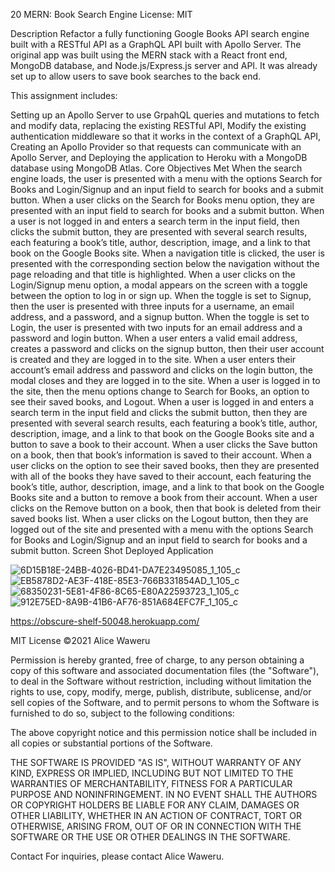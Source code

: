 20 MERN: Book Search Engine
License: MIT

Description
Refactor a fully functioning Google Books API search engine built with a RESTful API as a GraphQL API built with Apollo Server. The original app was built using the MERN stack with a React front end, MongoDB database, and Node.js/Express.js server and API. It was already set up to allow users to save book searches to the back end.

This assignment includes:

Setting up an Apollo Server to use GrpahQL queries and mutations to fetch and modify data, replacing the existing RESTful API,
Modify the existing authentication middleware so that it works in the context of a GraphQL API,
Creating an Apollo Provider so that requests can communicate with an Apollo Server, and
Deploying the application to Heroku with a MongoDB database using MongoDB Atlas.
Core Objectives Met
When the search engine loads, the user is presented with a menu with the options Search for Books and Login/Signup and an input field to search for books and a submit button.
When a user clicks on the Search for Books menu option, they are presented with an input field to search for books and a submit button.
When a user is not logged in and enters a search term in the input field, then clicks the submit button, they are presented with several search results, each featuring a book’s title, author, description, image, and a link to that book on the Google Books site.
When a navigation title is clicked, the user is presented with the corresponding section below the navigation without the page reloading and that title is highlighted.
When a user clicks on the Login/Signup menu option, a modal appears on the screen with a toggle between the option to log in or sign up.
When the toggle is set to Signup, then the user is presented with three inputs for a username, an email address, and a password, and a signup button.
When the toggle is set to Login, the user is presented with two inputs for an email address and a password and login button.
When a user enters a valid email address, creates a password and clicks on the signup button, then their user account is created and they are logged in to the site.
When a user enters their account’s email address and password and clicks on the login button, the modal closes and they are logged in to the site.
When a user is logged in to the site, then the menu options change to Search for Books, an option to see their saved books, and Logout.
When a user is logged in and enters a search term in the input field and clicks the submit button, then they are presented with several search results, each featuring a book’s title, author, description, image, and a link to that book on the Google Books site and a button to save a book to their account.
When a user clicks the Save button on a book, then that book’s information is saved to their account.
When a user clicks on the option to see their saved books, then they are presented with all of the books they have saved to their account, each featuring the book’s title, author, description, image, and a link to that book on the Google Books site and a button to remove a book from their account.
When a user clicks on the Remove button on a book, then that book is deleted from their saved books list.
When a user clicks on the Logout button, then they are logged out of the site and presented with a menu with the options Search for Books and Login/Signup and an input field to search for books and a submit button.
Screen Shot
Deployed Application


![6D15B18E-24BB-4026-BD41-DA7E23495085_1_105_c](https://user-images.githubusercontent.com/80792502/132083936-011b7008-a636-43a9-8e97-6e90dbcb2cbc.jpeg)
![EB5878D2-AE3F-418E-85E3-766B331854AD_1_105_c](https://user-images.githubusercontent.com/80792502/132083939-c5e537a8-34a8-4271-9c71-0e894f1e2e56.jpeg)
![68350231-5E81-4F86-8C65-E80A22593723_1_105_c](https://user-images.githubusercontent.com/80792502/132083941-ffd6d1ff-2357-4a31-951a-6d487829c489.jpeg)
![912E75ED-8A9B-41B6-AF76-851A684EFC7F_1_105_c](https://user-images.githubusercontent.com/80792502/132083943-53eaa03a-3dbf-4005-9c64-9a54212ed9d3.jpeg)

https://obscure-shelf-50048.herokuapp.com/


MIT License
©2021 Alice Waweru

Permission is hereby granted, free of charge, to any person obtaining a copy of this software and associated documentation files (the "Software"), to deal in the Software without restriction, including without limitation the rights to use, copy, modify, merge, publish, distribute, sublicense, and/or sell copies of the Software, and to permit persons to whom the Software is furnished to do so, subject to the following conditions:

The above copyright notice and this permission notice shall be included in all copies or substantial portions of the Software.

THE SOFTWARE IS PROVIDED "AS IS", WITHOUT WARRANTY OF ANY KIND, EXPRESS OR IMPLIED, INCLUDING BUT NOT LIMITED TO THE WARRANTIES OF MERCHANTABILITY, FITNESS FOR A PARTICULAR PURPOSE AND NONINFRINGEMENT. IN NO EVENT SHALL THE AUTHORS OR COPYRIGHT HOLDERS BE LIABLE FOR ANY CLAIM, DAMAGES OR OTHER LIABILITY, WHETHER IN AN ACTION OF CONTRACT, TORT OR OTHERWISE, ARISING FROM, OUT OF OR IN CONNECTION WITH THE SOFTWARE OR THE USE OR OTHER DEALINGS IN THE SOFTWARE.

Contact
For inquiries, please contact Alice Waweru.
